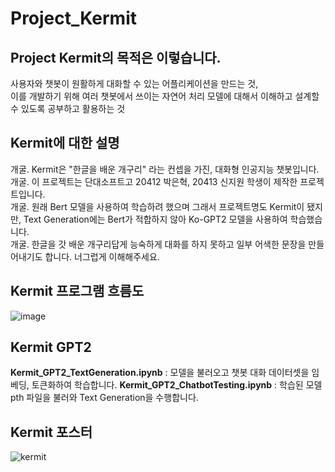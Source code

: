 # Project_Kermit
## Project Kermit의 목적은 이렇습니다.
사용자와 챗봇이 원활하게 대화할 수 있는 어플리케이션을 만드는 것,</br>
이를 개발하기 위해 여러 챗봇에서 쓰이는 자연어 처리 모델에 대해서 이해하고 설계할 수 있도록 공부하고 활용하는 것

## Kermit에 대한 설명
개굴. Kermit은 "한글을 배운 개구리" 라는 컨셉을 가진, 대화형 인공지능 챗봇입니다.</br>
개굴. 이 프로젝트는 단대소프트고 20412 박은혁, 20413 신지원 학생이 제작한 프로젝트입니다. </br>
개굴. 원래 Bert 모델을 사용하여 학습하려 했으며 그래서 프로젝트명도 Kermit이 됐지만, Text Generation에는 Bert가 적합하지 않아 Ko-GPT2 모델을 사용하여 학습했습니다.</br>
개굴. 한글을 갓 배운 개구리답게 능숙하게 대화를 하지 못하고 일부 어색한 문장을 만들어내기도 합니다. 너그럽게 이해해주세요.</br>

## Kermit 프로그램 흐름도
![image](https://user-images.githubusercontent.com/35924139/134572105-0643c4f8-3303-4990-ae47-90ec22f9ec0a.png)

## Kermit GPT2
**Kermit_GPT2_TextGeneration.ipynb** : 모델을 불러오고 챗봇 대화 데이터셋을 임베딩, 토큰화하여 학습합니다.
**Kermit_GPT2_ChatbotTesting.ipynb** : 학습된 모델 pth 파일을 불러와 Text Generation을 수행합니다.

## Kermit 포스터
![kermit](https://user-images.githubusercontent.com/35924139/134570770-a337d942-c418-406e-991f-304b2af5a42a.png)
